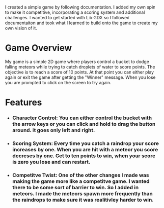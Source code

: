 I created a simple game by following documentation. I added my own spin to make it competitive, incorporating a scoring system and additional challenges. I wanted to get started with Lib GDX so I followed documentaiton
and took what I learned to build onto the game to create my own vision of it. 
# Game Overview #
My game is a simple 2D game where players control a bucket to dodge falling meteors while trying to catch droplets of water to score points.  The objective is to reach a score of 10 points.
At that point you can either play again or exit the game after getting the "Winner" message. When you lose you are prompted to click on the screen to try again.

# Features #
* ### Character Control: You can either control the bucket with the arrow keys or you can click and hold to drag the button around. It goes only left and right.
* ### Scoring System: Every time you catch a raindrop your score increases by one. When you are hit with a meteor you score decreses by one. Get to ten points to win, when your score is zero you lose and can restart.
* ### Competitve Twist: One of the other changes I made was making the game more like a competitve game. I wanted there to be some sort of barrier to win. So I added in meteors. I made the meteors spawn more frequently than the raindrops to make sure it was realitivley harder to win.

